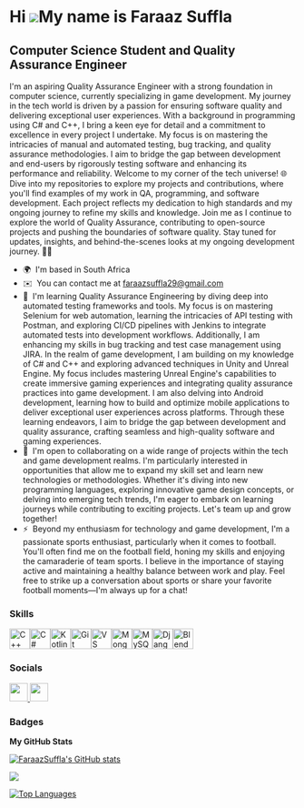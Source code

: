 Hi ![](https://user-images.githubusercontent.com/18350557/176309783-0785949b-9127-417c-8b55-ab5a4333674e.gif)My name is Faraaz Suffla
=====================================================================================================================================

Computer Science Student and Quality Assurance Engineer
-------------------------------------------------------

I'm an aspiring Quality Assurance Engineer with a strong foundation in computer science, currently specializing in game development. My journey in the tech world is driven by a passion for ensuring software quality and delivering exceptional user experiences. With a background in programming using C# and C++, I bring a keen eye for detail and a commitment to excellence in every project I undertake. My focus is on mastering the intricacies of manual and automated testing, bug tracking, and quality assurance methodologies. I aim to bridge the gap between development and end-users by rigorously testing software and enhancing its performance and reliability. Welcome to my corner of the tech universe! 🌐 Dive into my repositories to explore my projects and contributions, where you'll find examples of my work in QA, programming, and software development. Each project reflects my dedication to high standards and my ongoing journey to refine my skills and knowledge. Join me as I continue to explore the world of Quality Assurance, contributing to open-source projects and pushing the boundaries of software quality. Stay tuned for updates, insights, and behind-the-scenes looks at my ongoing development journey. 🚀✨

*   🌍  I'm based in South Africa
*   ✉️  You can contact me at [faraazsuffla29@gmail.com](mailto:faraazsuffla29@gmail.com)
*   🧠  I'm learning Quality Assurance Engineering by diving deep into automated testing frameworks and tools. My focus is on mastering Selenium for web automation, learning the intricacies of API testing with Postman, and exploring CI/CD pipelines with Jenkins to integrate automated tests into development workflows. Additionally, I am enhancing my skills in bug tracking and test case management using JIRA. In the realm of game development, I am building on my knowledge of C# and C++ and exploring advanced techniques in Unity and Unreal Engine. My focus includes mastering Unreal Engine's capabilities to create immersive gaming experiences and integrating quality assurance practices into game development. I am also delving into Android development, learning how to build and optimize mobile applications to deliver exceptional user experiences across platforms. Through these learning endeavors, I aim to bridge the gap between development and quality assurance, crafting seamless and high-quality software and gaming experiences.
*   🤝  I'm open to collaborating on a wide range of projects within the tech and game development realms. I'm particularly interested in opportunities that allow me to expand my skill set and learn new technologies or methodologies. Whether it's diving into new programming languages, exploring innovative game design concepts, or delving into emerging tech trends, I'm eager to embark on learning journeys while contributing to exciting projects. Let's team up and grow together!
*   ⚡  Beyond my enthusiasm for technology and game development, I'm a passionate sports enthusiast, particularly when it comes to football. You'll often find me on the football field, honing my skills and enjoying the camaraderie of team sports. I believe in the importance of staying active and maintaining a healthy balance between work and play. Feel free to strike up a conversation about sports or share your favorite football moments—I'm always up for a chat!


### Skills 
<p align="left">
<a href="https://docs.microsoft.com/en-us/cpp/?view=msvc-170" target="_blank" rel="noreferrer"><img src="https://raw.githubusercontent.com/danielcranney/readme-generator/main/public/icons/skills/cplusplus-colored.svg" width="36" height="36" alt="C++" /></a><a href="https://docs.microsoft.com/en-us/dotnet/csharp/" target="_blank" rel="noreferrer"><img src="https://raw.githubusercontent.com/danielcranney/readme-generator/main/public/icons/skills/csharp-colored.svg" width="36" height="36" alt="C#" /></a><a href="https://kotlinlang.org/" target="_blank" rel="noreferrer"><img src="https://raw.githubusercontent.com/danielcranney/readme-generator/main/public/icons/skills/kotlin-colored.svg" width="36" height="36" alt="Kotlin" /></a><a href="https://git-scm.com/" target="_blank" rel="noreferrer"><img src="https://raw.githubusercontent.com/danielcranney/readme-generator/main/public/icons/skills/git-colored.svg" width="36" height="36" alt="Git" /></a><a href="https://code.visualstudio.com/" target="_blank" rel="noreferrer"><img src="https://raw.githubusercontent.com/danielcranney/readme-generator/main/public/icons/skills/visualstudiocode.svg" width="36" height="36" alt="VS Code" /></a><a href="https://www.mongodb.com/" target="_blank" rel="noreferrer"><img src="https://raw.githubusercontent.com/danielcranney/readme-generator/main/public/icons/skills/mongodb-colored.svg" width="36" height="36" alt="MongoDB" /></a><a href="https://www.mysql.com/" target="_blank" rel="noreferrer"><img src="https://raw.githubusercontent.com/danielcranney/readme-generator/main/public/icons/skills/mysql-colored.svg" width="36" height="36" alt="MySQL" /></a><a href="https://www.djangoproject.com/" target="_blank" rel="noreferrer"><img src="https://raw.githubusercontent.com/danielcranney/readme-generator/main/public/icons/skills/django-colored.svg" width="36" height="36" alt="Django" /></a><a href="https://www.blender.org/" target="_blank" rel="noreferrer"><img src="https://raw.githubusercontent.com/danielcranney/readme-generator/main/public/icons/skills/blender-colored.svg" width="36" height="36" alt="Blender" /></a>
                    </p>     

### Socials
                  
<p align="left"> <a href="https://www.github.com/FaraazSuffla" target="_blank" rel="noreferrer"> <picture> <source media="(prefers-color-scheme: dark)" srcset="https://raw.githubusercontent.com/danielcranney/readme-generator/main/public/icons/socials/github-dark.svg" /> <source media="(prefers-color-scheme: light)" srcset="https://raw.githubusercontent.com/danielcranney/readme-generator/main/public/icons/socials/github.svg" /> <img src="https://raw.githubusercontent.com/danielcranney/readme-generator/main/public/icons/socials/github.svg" width="32" height="32" /> </picture> </a> <a href="https://www.linkedin.com/in/FaraazSuffla" target="_blank" rel="noreferrer"> <picture> <source media="(prefers-color-scheme: dark)" srcset="https://raw.githubusercontent.com/danielcranney/readme-generator/main/public/icons/socials/linkedin-dark.svg" /> <source media="(prefers-color-scheme: light)" srcset="https://raw.githubusercontent.com/danielcranney/readme-generator/main/public/icons/socials/linkedin.svg" /> <img src="https://raw.githubusercontent.com/danielcranney/readme-generator/main/public/icons/socials/linkedin.svg" width="32" height="32" /> </picture> </a></p>

### Badges

<b>My GitHub Stats</b>

<a href="http://www.github.com/FaraazSuffla"><img src="https://github-readme-stats.vercel.app/api?username=FaraazSuffla&show_icons=true&hide=&count_private=true&title_color=0891b2&text_color=ffffff&icon_color=0891b2&bg_color=1c1917&hide_border=true&show_icons=true" alt="FaraazSuffla's GitHub stats" /></a>

<a href="http://www.github.com/FaraazSuffla"><img src="https://github-readme-streak-stats.herokuapp.com/?user=FaraazSuffla&stroke=ffffff&background=1c1917&ring=0891b2&fire=0891b2&currStreakNum=ffffff&currStreakLabel=0891b2&sideNums=ffffff&sideLabels=ffffff&dates=ffffff&hide_border=true" /></a>

<a href="https://github.com/FaraazSuffla" align="left"><img src="https://github-readme-stats.vercel.app/api/top-langs/?username=FaraazSuffla&langs_count=10&title_color=0891b2&text_color=ffffff&icon_color=0891b2&bg_color=1c1917&hide_border=true&locale=en&custom_title=Top%20%Languages" alt="Top Languages" /></a>
